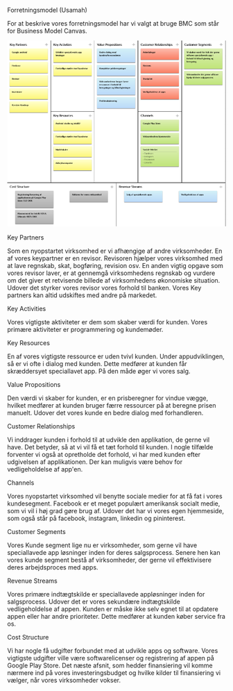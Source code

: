 Forretningsmodel (Usamah)

For at beskrive vores forretningsmodel har vi valgt at bruge BMC som står for Business Model Canvas.

![Alt Text](https://github.com/VirtualZeth/new-yorker.dk/blob/master/10%20Assets/BMC3.png)

Key Partners

Som en nyopstartet virksomhed er vi afhængige af andre virksomheder. En af vores keypartner er en revisor. Revisoren hjælper vores virksomhed med at lave regnskab, skat, bogføring, revision osv. En anden vigtig opgave som vores revisor laver, er at gennemgå virksomhedens regnskab og vurdere om det giver et retvisende billede af virksomhedens økonomiske situation. Udover det styrker vores revisor vores forhold til banken. Vores Key partners kan altid udskiftes med andre på markedet.

Key Activities

Vores vigtigste aktiviteter er dem som skaber værdi for kunden. Vores primære aktiviteter er programmering og kundemøder.

Key Resources

En af vores vigtigste ressource er uden tvivl kunden. Under appudviklingen, så er vi ofte i dialog med kunden. Dette medfører at kunden får skræddersyet speciallavet app. På den måde øger vi vores salg.

Value Propositions

Den værdi vi skaber for kunden, er en prisberegner for vindue vægge, hvilket medfører at kunden bruger færre ressourcer på at beregne prisen manuelt. Udover det vores kunde en bedre dialog med forhandleren.

Customer Relationships

Vi inddrager kunden i forhold til at udvikle den applikation, de gerne vil have. Det betyder, så at vi vil få et tæt forhold til kunden. I nogle tilfælde forventer vi også at opretholde det forhold, vi har med kunden efter udgivelsen af applikationen. Der kan muligvis være behov for vedligeholdelse af app&#39;en.

Channels

Vores nyopstartet virksomhed vil benytte sociale medier for at få fat i vores kundesegment. Facebook er et meget populært amerikansk socialt medie, som vi vil i høj grad gøre brug af. Udover det har vi vores egen hjemmeside, som også står på facebook, instagram, linkedin og pininterest.

Customer Segments

Vores Kunde segment lige nu er virksomheder, som gerne vil have speciallavede app løsninger inden for deres salgsprocess. Senere hen kan vores kunde segment bestå af virksomheder, der gerne vil effektivisere deres arbejdsproces med apps.

Revenue Streams

Vores primære indtægtskilde er speciallavede appløsninger inden for salgsprocess. Udover det er vores sekundære indtægtskilde vedligeholdelse af appen. Kunden er måske ikke selv egnet til at opdatere appen eller har andre prioriteter. Dette medfører at kunden køber service fra os.

Cost Structure

Vi har nogle få udgifter forbundet med at udvikle apps og software. Vores vigtigste udgifter ville være softwarelicenser og registrering af appen på Google Play Store. Det næste afsnit, som hedder finansiering vil komme nærmere ind på vores investeringsbudget og hvilke kilder til finansiering vi vælger, når vores virksomheder vokser.
